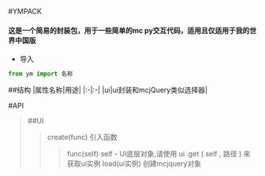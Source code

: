 #YMPACK
#### 这是一个简易的封装包，用于一些简单的mc py交互代码，适用且仅适用于我的世界中国版
- 导入
```python
from ym import 名称
```
##结构
|属性名称|用途|
|:-|:-|
|ui|ui封装和mcjQuery类似选择器|

#API
> ##UI
>>create(func) 引入函数
>>>func(self)
>>> self - UI底层对象,请使用 ui .get ( self , 路径 ) 来获取ui实例
>>load(ui实例) 创建mcjquery对象 
